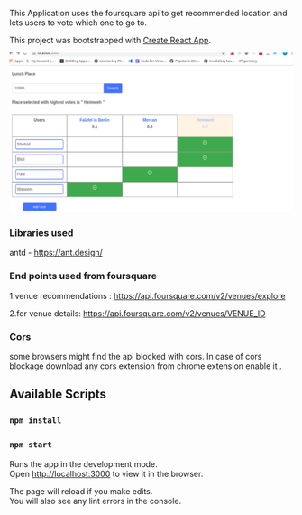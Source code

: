 This Application uses the foursquare api to get recommended location and lets users to vote which one to go to.


This project was bootstrapped with [Create React App](https://github.com/facebook/create-react-app).

![Screenshot](Screenshot.png)


### Libraries used
antd - https://ant.design/


### End points used from foursquare
1.venue recommendations : https://api.foursquare.com/v2/venues/explore

2.for venue details: https://api.foursquare.com/v2/venues/VENUE_ID

### Cors
some browsers might find the api blocked with cors. 
In case of cors blockage download any cors extension from chrome extension enable it .

## Available Scripts
### `npm install`

### `npm start`

Runs the app in the development mode.<br>
Open [http://localhost:3000](http://localhost:3000) to view it in the browser.

The page will reload if you make edits.<br>
You will also see any lint errors in the console.
